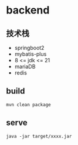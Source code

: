 # backend

## 技术栈

- springboot2
- mybatis-plus
- 8 <= jdk <= 21
- mariaDB
- redis

## build

```
mvn clean package
```

## serve

```
java -jar target/xxxx.jar
```